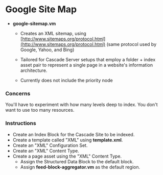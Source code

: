 # Google Site Map #

* **google-sitemap.vm**
	
	* Creates an XML sitemap, using [http://www.sitemaps.org/protocol.html](http://www.sitemaps.org/protocol.html) (same protocol used by Google, Yahoo, and Bing)

    * Tailored for Cascade Server setups that employ a folder + index asset pair to represent a single page in a website's information architecture.

    * Currently does not include the priority node

### Concerns ###
You'll have to experiment with how many levels deep to index. You don't want to use too many resources.

### Instructions ###
* Create an Index Block for the Cascade Site to be indexed.
* Create a template called "XML" using **template.xml**.
* Create an "XML" Configuration Set.
* Create an "XML" Content Type.
* Create a page asset using the "XML" Content Type.
    * Assign the Structured Data Block to the default block.
    * Assign **feed-block-aggregator.vm** as the default region.